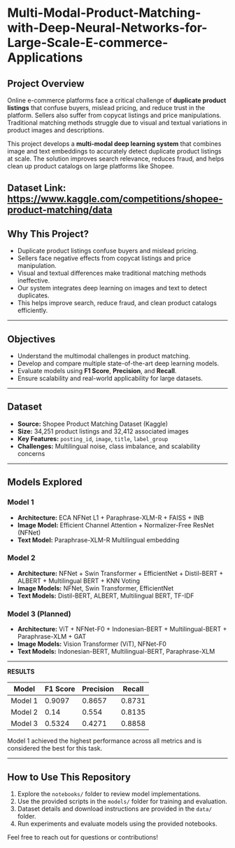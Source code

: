 # Multi-Modal-Product-Matching-with-Deep-Neural-Networks-for-Large-Scale-E-commerce-Applications

## Project Overview

Online e-commerce platforms face a critical challenge of **duplicate product listings** that confuse buyers, mislead pricing, and reduce trust in the platform. Sellers also suffer from copycat listings and price manipulations. Traditional matching methods struggle due to visual and textual variations in product images and descriptions.

This project develops a **multi-modal deep learning system** that combines image and text embeddings to accurately detect duplicate product listings at scale. The solution improves search relevance, reduces fraud, and helps clean up product catalogs on large platforms like Shopee.

Dataset Link: https://www.kaggle.com/competitions/shopee-product-matching/data
---

## Why This Project?

- Duplicate product listings confuse buyers and mislead pricing.
- Sellers face negative effects from copycat listings and price manipulation.
- Visual and textual differences make traditional matching methods ineffective.
- Our system integrates deep learning on images and text to detect duplicates.
- This helps improve search, reduce fraud, and clean product catalogs efficiently.

---

## Objectives

- Understand the multimodal challenges in product matching.
- Develop and compare multiple state-of-the-art deep learning models.
- Evaluate models using **F1 Score**, **Precision**, and **Recall**.
- Ensure scalability and real-world applicability for large datasets.

---

## Dataset

- **Source:** Shopee Product Matching Dataset (Kaggle)
- **Size:** 34,251 product listings and 32,412 associated images
- **Key Features:** `posting_id`, `image`, `title`, `label_group`
- **Challenges:** Multilingual noise, class imbalance, and scalability concerns

---

## Models Explored

### Model 1
- **Architecture:** ECA NFNet L1 + Paraphrase-XLM-R + FAISS + INB
- **Image Model:** Efficient Channel Attention + Normalizer-Free ResNet (NFNet)
- **Text Model:** Paraphrase-XLM-R Multilingual embedding

### Model 2
- **Architecture:** NFNet + Swin Transformer + EfficientNet + Distil-BERT + ALBERT + Multilingual BERT + KNN Voting
- **Image Models:** NFNet, Swin Transformer, EfficientNet
- **Text Models:** Distil-BERT, ALBERT, Multilingual BERT, TF-IDF

### Model 3 (Planned)
- **Architecture:** ViT + NFNet-F0 + Indonesian-BERT + Multilingual-BERT + Paraphrase-XLM + GAT
- **Image Models:** Vision Transformer (ViT), NFNet-F0
- **Text Models:** Indonesian-BERT, Multilingual-BERT, Paraphrase-XLM

---

**RESULTS**

| Model   | F1 Score | Precision | Recall  |
|---------|----------|-----------|---------|
| Model 1 | 0.9097   | 0.8657    | 0.8731  |
| Model 2 | 0.14     | 0.554     | 0.8135  |
| Model 3 | 0.5324   | 0.4271    | 0.8858  |

Model 1 achieved the highest performance across all metrics and is considered the best for this task.

---

## How to Use This Repository

1. Explore the `notebooks/` folder to review model implementations.
2. Use the provided scripts in the `models/` folder for training and evaluation.
3. Dataset details and download instructions are provided in the `data/` folder.
4. Run experiments and evaluate models using the provided notebooks.


Feel free to reach out for questions or contributions!

